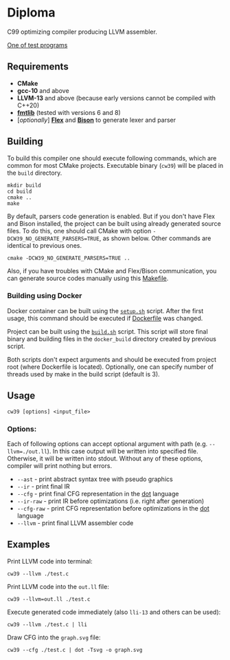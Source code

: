 # Diploma

C99 optimizing compiler producing LLVM assembler.

[One of test programs](https://github.com/Sokolmish/coursework_3/blob/master/tests/tst_prog1.c)

## Requirements

- **CMake**
- **gcc-10** and above
- **LLVM-13** and above (because early versions cannot be compiled with C++20)
- **[fmtlib](https://fmt.dev/latest/index.html)** (tested with versions 6 and 8)
- \[*optionally*\] [**Flex**](https://github.com/westes/flex) and [**Bison**](https://www.gnu.org/software/bison) to generate lexer and parser

## Building

To build this compiler one should execute following commands, which are common for most CMake projects. Executable binary (`cw39`) will be placed in the `build` directory.

```
mkdir build
cd build
cmake ..
make
```

By default, parsers code generation is enabled.
But if you don't have Flex and Bison installed, the project can be built using already generated source files.
To do this, one should call CMake with  option `-DCW39_NO_GENERATE_PARSERS=TRUE`, as shown below.
Other commands are identical to previous ones.

```
cmake -DCW39_NO_GENERATE_PARSERS=TRUE ..
```

Also, if you have troubles with CMake and Flex/Bison communication, you can generate source codes manually using this [Makefile](/src/parser/Makefile).

### Building using Docker

Docker container can be built using the [`setup.sh`](/setup.sh) script. After the first usage, this command should be executed if [Dockerfile](/Dockerfile) was changed.

Project can be built using the [`build.sh`](/build.sh) script. This script will store final binary and building files in the `docker_build` directory created by previous script.

Both scripts don't expect arguments and should be executed from project root (where Dockerfile is located). Optionally, one can specify number of threads used by make in the build script (default is 3).

## Usage

```
cw39 [options] <input_file>
```

### Options:

Each of following options can accept optional argument with path (e.g. `--llvm=./out.ll`). In this case output will be written into specified file. Otherwise, it will be written into stdout. Without any of these options, compiler will print nothing but errors.

- `--ast` - print abstract syntax tree with pseudo graphics
- `--ir` - print final IR
- `--cfg` - print final CFG representation in the [dot](https://graphviz.org/) language
- `--ir-raw` - print IR before optimizations (i.e. right after generation)
- `--cfg-raw` - print CFG representation before optimizations in the [dot](https://graphviz.org/) language
- `--llvm` - print final LLVM assembler code

## Examples

Print LLVM code into terminal:
```
cw39 --llvm ./test.c
```

Print LLVM code into the `out.ll` file:
```
cw39 --llvm=out.ll ./test.c
```

Execute generated code immediately (also `lli-13` and others can be used):
```
cw39 --llvm ./test.c | lli
```

Draw CFG into the `graph.svg` file:
```
cw39 --cfg ./test.c | dot -Tsvg -o graph.svg
```
